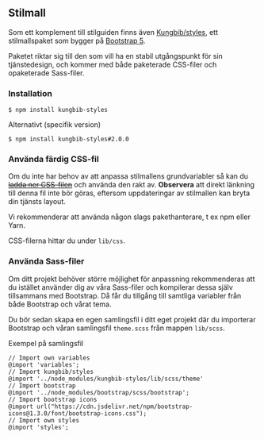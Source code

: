 ## Stilmall

Som ett komplement till stilguiden finns även [Kungbib/styles](https://github.com/Kungbib/styles), ett stilmallspaket som bygger på [Bootstrap 5](http://getbootstrap.com/).

Paketet riktar sig till den som vill ha en stabil utgångspunkt för sin tjänstedesign, och kommer med både paketerade CSS-filer och opaketerade Sass-filer.

### Installation

    $ npm install kungbib-styles
Alternativt (specifik version)

    $ npm install kungbib-styles#2.0.0

### Använda färdig CSS-fil
Om du inte har behov av att anpassa stilmallens grundvariabler så kan du <del>[ladda ner CSS-filen](#)</del> och använda den rakt av. **Observera** att direkt länkning till denna fil inte bör göras, eftersom uppdateringar av stilmallen kan bryta din tjänsts layout.

Vi rekommenderar att använda någon slags pakethanterare, t ex npm eller Yarn.

CSS-filerna hittar du under `lib/css`.

### Använda Sass-filer
Om ditt projekt behöver större möjlighet för anpassning rekommenderas att du istället använder dig av våra Sass-filer och kompilerar dessa själv tillsammans med Bootstrap. Då får du tillgång till samtliga variabler från både Bootstrap och vårat tema.

Du bör sedan skapa en egen samlingsfil i ditt eget projekt där du importerar Bootstrap och våran samlingsfil `theme.scss` från mappen `lib/scss`.

Exempel på samlingsfil

````
// Import own variables
@import 'variables';
// Import kungbib/styles
@import '../node_modules/kungbib-styles/lib/scss/theme'
// Import bootstrap
@import '../node_modules/bootstrap/scss/bootstrap';
// Import bootstrap icons
@import url("https://cdn.jsdelivr.net/npm/bootstrap-icons@1.3.0/font/bootstrap-icons.css");
// Import own styles
@import 'styles';
```` 
